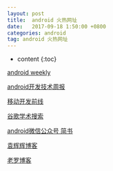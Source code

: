 ```yaml
---
layout: post
title:  android 火热网址
date:   2017-09-18 1:50:00 +0800
categories: android
tag: android 火热网址
---
```


* content
{:toc}

[android weekly](http://androidweekly.net/)

[android开发技术周报](http://www.androidweekly.cn/)

[移动开发前线](http://mobilefrontier.github.io/)

[谷歌学术搜索](https://scholar.google.com.hk/)

[android微信公众号 简书](http://www.jianshu.com/p/dbdaed5ef5e1)

[袁辉辉博客](http://gityuan.com/)

[老罗博客](http://blog.csdn.net/luoshengyang/article/details/8923485/)
